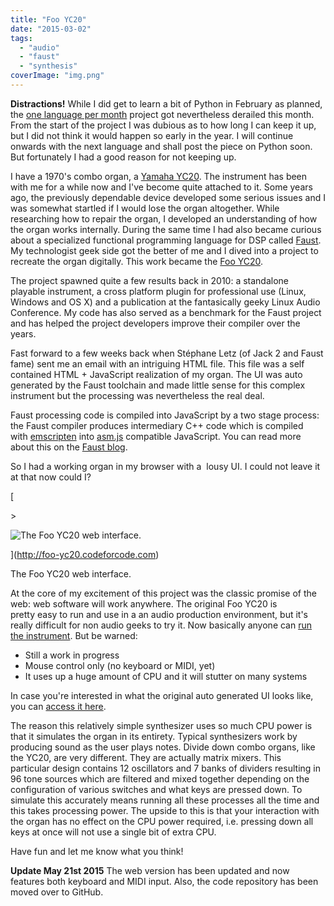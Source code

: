 ```yaml
---
title: "Foo YC20"
date: "2015-03-02"
tags: 
  - "audio"
  - "faust"
  - "synthesis"
coverImage: "img.png"
---
```


**Distractions!** While I did get to learn a bit of Python in February as planned, the [one language per month](https://codeforcode.squarespace.com/blog/2015/1/1/one-language-per-month-2015) project got nevertheless derailed this month. From the start of the project I was dubious as to how long I can keep it up, but I did not think it would happen so early in the year. I will continue onwards with the next language and shall post the piece on Python soon. But fortunately I had a good reason for not keeping up.

I have a 1970's combo organ, a [Yamaha YC20](http://www.combo-organ.com/Yamaha/yamaha.htm#YC-20). The instrument has been with me for a while now and I've become quite attached to it. Some years ago, the previously dependable device developed some serious issues and I was somewhat startled if I would lose the organ altogether. While researching how to repair the organ, I developed an understanding of how the organ works internally. During the same time I had also became curious about a specialized functional programming language for DSP called [Faust](http://faust.grame.fr/). My technologist geek side got the better of me and I dived into a project to recreate the organ digitally. This work became the [Foo YC20](https://github.com/sampov2/foo-yc20).

The project spawned quite a few results back in 2010: a standalone playable instrument, a cross platform plugin for professional use (Linux, Windows and OS X) and a publication at the fantasically geeky Linux Audio Conference. My code has also served as a benchmark for the Faust project and has helped the project developers improve their compiler over the years.

Fast forward to a few weeks back when Stéphane Letz (of Jack 2 and Faust fame) sent me an email with an intriguing HTML file. This file was a self contained HTML + JavaScript realization of my organ. The UI was auto generated by the Faust toolchain and made little sense for this complex instrument but the processing was nevertheless the real deal.

Faust processing code is compiled into JavaScript by a two stage process: the Faust compiler produces intermediary C++ code which is compiled with [emscripten](http://kripken.github.io/emscripten-site/) into [asm.js](http://asmjs.org/) compatible JavaScript. You can read more about this on the [Faust blog](http://faust.grame.fr/index.php/component/content/article/7-news/79-faust-web-audio).

So I had a working organ in my browser with a  lousy UI. I could not leave it at that now could I?

[

\>

![The Foo YC20 web interface.](https://images.squarespace-cdn.com/content/v1/52375b95e4b030ffaec4c1f9/1425330333953-CHCAWVSAPPA42HBGXQLH/image-asset.png)



](http://foo-yc20.codeforcode.com)

[](http://foo-yc20.codeforcode.com)

<figcaption>



The Foo YC20 web interface.





</figcaption>

At the core of my excitement of this project was the classic promise of the web: web software will work anywhere. The original Foo YC20 is pretty easy to run and use in a an audio production environment, but it's really difficult for non audio geeks to try it. Now basically anyone can [run the instrument](http://foo-yc20.codeforcode.com/). But be warned:

- Still a work in progress
- Mouse control only (no keyboard or MIDI, yet)
- It uses up a huge amount of CPU and it will stutter on many systems

In case you're interested in what the original auto generated UI looks like, you can [access it here](http://foo-yc20.codeforcode.com/foo-yc20-autogenerated-ui.html).

The reason this relatively simple synthesizer uses so much CPU power is that it simulates the organ in its entirety. Typical synthesizers work by producing sound as the user plays notes. Divide down combo organs, like the YC20, are very different. They are actually matrix mixers. This particular design contains 12 oscillators and 7 banks of dividers resulting in 96 tone sources which are filtered and mixed together depending on the configuration of various switches and what keys are pressed down. To simulate this accurately means running all these processes all the time and this takes processing power. The upside to this is that your interaction with the organ has no effect on the CPU power required, i.e. pressing down all keys at once will not use a single bit of extra CPU.

Have fun and let me know what you think!

**Update May 21st 2015** The web version has been updated and now features both keyboard and MIDI input. Also, the code repository has been moved over to GitHub.
